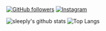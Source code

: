 <!-- ![Anurag's GitHub stats](https://github-readme-stats.vercel.app/api?username=sleeply&count_private=true&theme=github_dark&show_icons=true)

[![Top Langs](https://github-readme-stats.vercel.app/api/top-langs/?username=sleeply&layout=compact&theme=github_dark)](https://github.com/anuraghazra/github-readme-stats)
 -->
 [![GitHub followers](https://img.shields.io/github/followers/sleeply?style=social)](https://github.com/sleeply)
[![Instagram](https://img.shields.io/badge/instagram-sheroff-orange?style=social)](https://www.instagram.com/_sheroff__/)

<!-- ![Metrics](https://metrics.lecoq.io/sleeply?template=classic&isocalendar=1&isocalendar.duration=full-year) -->

![sleeply's github stats](https://github-readme-stats.vercel.app/api?username=sleeply&theme_github_dark&show_icons=true&include_all_commits=true&count_private=true&line_height=28) ![Top Langs](https://github-readme-stats.vercel.app/api/top-langs/?username=sleeply&layout=compact&langs_count=12)
